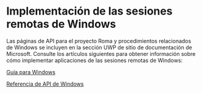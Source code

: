 # <a name="implementing-remote-sessions-for-windows"></a>Implementación de las sesiones remotas de Windows

Las páginas de API para el proyecto Roma y procedimientos relacionados de Windows se incluyen en la sección UWP de sitio de documentación de Microsoft. Consulte los artículos siguientes para obtener información sobre cómo implementar aplicaciones de las sesiones remotas de Windows:

[Guía para Windows](https://docs.microsoft.com/windows/uwp/launch-resume/remote-sessions)

[Referencia de API de Windows](https://docs.microsoft.com/uwp/api/windows.system.remotesystems.remotesystemsession)